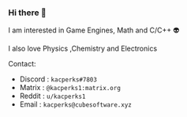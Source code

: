 ### Hi there 👋
I am interested in Game Engines, Math and C/C++ 👽

I also love Physics ,Chemistry and Electronics

Contact:
* Discord : `kacperks#7803`
* Matrix : ` @kacperks1:matrix.org `
* Reddit : ` u/kacperks1 `
* Email : `kacperks@cubesoftware.xyz`
